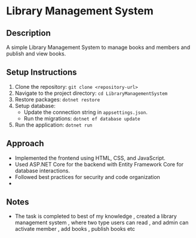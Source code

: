 # Library Management System

## Description
A simple Library Management System to manage books and members and publish and view books.

## Setup Instructions
1. Clone the repository: `git clone <repository-url>`
2. Navigate to the project directory: `cd LibraryManagementSystem`
3. Restore packages: `dotnet restore`
4. Setup database:
   - Update the connection string in `appsettings.json`.
   - Run the migrations: `dotnet ef database update`
5. Run the application: `dotnet run`

## Approach
- Implemented the frontend using HTML, CSS, and JavaScript.
- Used ASP.NET Core for the backend with Entity Framework Core for database interactions.
- Followed best practices for security and code organization
- 
## Notes
- The task is completed to best of my knowledge , created a library management system , where two type users can read , and admin can activate member , add books , publish books etc
